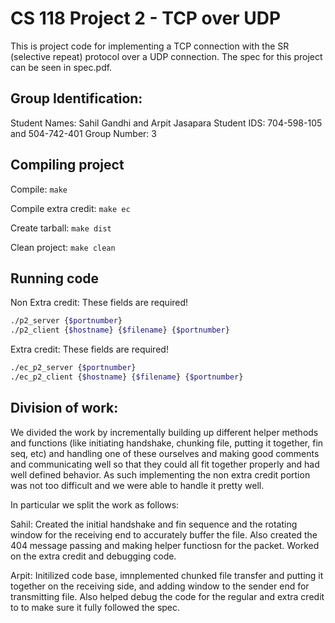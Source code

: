 # CS 118 Project 2 - TCP over UDP

This is project code for implementing a TCP connection with the SR (selective repeat) protocol over a UDP connection. The spec for this project can be seen in spec.pdf.

## Group Identification:
Student Names: Sahil Gandhi and Arpit Jasapara
Student IDS: 704-598-105 and 504-742-401
Group Number: 3

## Compiling project

Compile: ` make `

Compile extra credit: ` make ec `

Create tarball:  `make dist`

Clean project: `make clean`

## Running code

Non Extra credit:
These fields are required!
``` bash
./p2_server {$portnumber}
./p2_client {$hostname} {$filename} {$portnumber}
```

Extra credit:
These fields are required!
``` bash
./ec_p2_server {$portnumber}
./ec_p2_client {$hostname} {$filename} {$portnumber}
```

## Division of work:

We divided the work by incrementally building up different helper methods and functions (like initiating handshake, chunking file, putting it together, fin seq, etc) and handling one of these ourselves and making good comments and communicating well so that they could all fit together properly and had well defined behavior. As such implementing the non extra credit portion was not too difficult and we were able to handle it pretty well.

In particular we split the work as follows:

Sahil: Created the initial handshake and fin sequence and the rotating window for the receiving end to accurately buffer the file. Also created the 404 message passing and making helper functiosn for the packet. Worked on the extra credit and debugging code.

Arpit: Initilized code base, imnplemented chunked file transfer and putting it together on the receiving side, and adding window to the sender end for transmitting file. Also helped debug the code for the regular and extra credit to to make sure it fully followed the spec. 